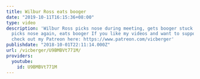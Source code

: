 ```yaml
---
title: Wilbur Ross eats booger
date: "2019-10-11T16:15:36+08:00"
type: video
description: 'Wilbur Ross picks nose during meeting, gets booger stuck under fingernail,
  picks nose again, eats booger If you like my videos and want to support my work,
  check out my Patreon here: https://www.patreon.com/vicberger'
publishdate: "2018-10-01T22:11:14.000Z"
url: /vicberger/U9BMBVt771M/
providers:
  youtube:
    id: U9BMBVt771M
---
```

